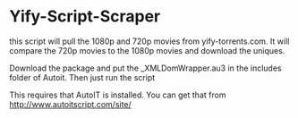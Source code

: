 Yify-Script-Scraper
===================

this script will pull the 1080p and 720p movies from yify-torrents.com. It will compare the 720p movies to the 1080p movies and download the uniques.


Download the package and put the _XMLDomWrapper.au3 in the includes folder of Autoit. Then just run the script

This requires that AutoIT is installed. You can get that from http://www.autoitscript.com/site/
